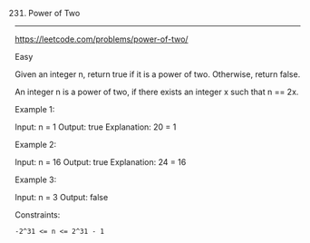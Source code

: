 231. Power of Two
------------------------------------------------------------
https://leetcode.com/problems/power-of-two/

Easy

Given an integer n, return true if it is a power of two. Otherwise, return false.

An integer n is a power of two, if there exists an integer x such that n == 2x.

 

Example 1:

Input: n = 1
Output: true
Explanation: 20 = 1

Example 2:

Input: n = 16
Output: true
Explanation: 24 = 16

Example 3:

Input: n = 3
Output: false

 

Constraints:

    -2^31 <= n <= 2^31 - 1

